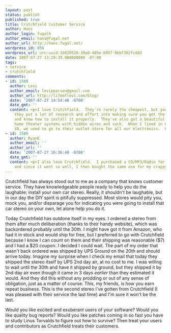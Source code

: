 ```yaml
---
layout: post
status: publish
published: true
title: Crutchfield Customer Service
author: Hans
author_login: fugalh
author_email: hans@fugal.net
author_url: http://hans.fugal.net/
wordpress_id: 856
wordpress_url: urn:uuid:16620520-39a0-485e-8957-9bbf382fcd82
date: 2007-07-27 13:29:39.000000000 -07:00
tags:
- service
- crutchfield
comments:
- id: 1588
  author: Levi
  author_email: levipearson@gmail.com
  author_url: http://lifeoflevi.com/blog/
  date: '2007-07-27 14:54:40 -0700'
  date_gmt: ''
  content: <p>I love Crutchfield.  They're rarely the cheapest, but you can tell that
    they put a lot of research and effort into making sure you get the right stuff
    and know how to install it properly.  They've also got a beautiful guide to installing
    home theater systems with hidden wires and such.  When I lived in Charlottesville,
    VA, we used to go to their outlet store for all our electronics.  Good stuff.</p>
- id: 1589
  author: RyanE
  author_email: ''
  author_url: ''
  date: '2007-07-27 16:36:49 -0700'
  date_gmt: ''
  content: <p>I also love Crutchfield.  I purchased a CD/MP3/Radio for my wife's van,
    and since it went so well, I then bought the same one for my crappy truck.</p>
---
```

<p>Crutchfield has always stood out to me as a company that knows customer
service. They have knowledgeable people ready to help you do the laughable:
install your own car stereo. Really, it shouldn't be laughable, but in our day
the DIY spirit is pitifully suppressed. Most stores would pity you, mock you,
and/or disparage you for indicating you were going to install that car stereo
on your own, let alone help you do it. </p>

<p>Today Crutchfield has outdone itself in my eyes. I ordered a stereo from them
after much deliberation (thanks to their handy website), which was backordered
probably until the 30th. I might have got it from Amazon, who had it in stock
and would ship for free, but I preferred to go with Crutchfield because I know
I can count on them and their shipping was reasonable ($7) and I had a $20
coupon. I decided I could wait. The part of my order that wasn't back ordered
was shipped by UPS Ground on the 20th and should arrive today. Imagine my
surprise when I check my email that today they shipped the stereo itself by UPS
2nd day air, at no cost to me. I was willing to wait until the 30th and have it
shipped by ground, but they shipped it by 2nd day air even though it came in 3
days <em>earlier</em> than they estimated it would. And they did this without any
prodding or out of any sense of obligation, just as a matter of course. This,
my friends, is how you earn repeat business. This is the second stereo I've
gotten from Crutchfield (I was pleased with their service the last time) and
I'm sure it won't be the last.</p>

<p>Would you like excited and exuberant users of your software? Would you like quality bug reports? Would you like patches coming in so fast you have to study Linus Torvalds to figure out how to survive? Then treat your users and contributors as Crutchfield treats their customers.</p>
